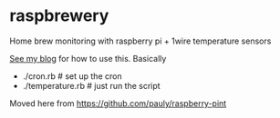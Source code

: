# raspbrewery
Home brew monitoring with raspberry pi + 1wire temperature sensors

[See my blog](http://www.clarkeology.com/m/23257/How%27s+my+brewing%3F) for how to use this. Basically

 * ./cron.rb # set up the cron
 * ./temperature.rb # just run the script

Moved here from https://github.com/pauly/raspberry-pint
